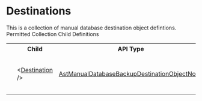 # Destinations

<div class="LanguageSummary"><div class ="SummaryItem">This is a collection of manual database destination object defintions.</div></div><div class="SchemaBindingGroup"><div class="SchemaBindingGroupHeader">Permitted Collection Child Definitions</div><table id="SchemaBindingList" class="SchemaBindingList"><tbody><tr><th class="SchemaBindingIconColumnHeader">&nbsp;</th><th class="SchemaBindingNameColumnHeader">Child</th><th class="SchemaBindingTypeColumnHeader">API Type</th><th class="SchemaBindingSummaryColumnHeader">Description</th></tr><tr class="cd0"><td class="SchemaBindingIcon"><div class="NotRequired" /></td><td class="SchemaBindingName"><span class="punc">&lt;</span><a href=Varigence.Languages.Biml.Task.AstManualDatabaseBackupDestinationObjectNode.html">Destination</a><span class="punc"> /&gt;</span></td><td class="SchemaBindingType"><a href="../api-reference/Varigence.Languages.Biml.Task.AstManualDatabaseBackupDestinationObjectNode.html">AstManualDatabaseBackupDestinationObjectNode</a></td><td class="SchemaBindingSummary">The AstManualDatabaseBackupDestinationObjectNode type corresponds directly to a database object that will be backed up as part of a manual backup destination in SQL Server Integration Services.</td></tr></tbody></table></div>
